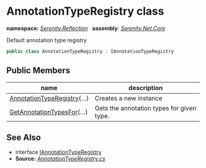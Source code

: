 # AnnotationTypeRegistry class
**namespace:** *[Serenity.Reflection](../README.md#serenity.reflection-namespace)*   **assembly**: *[Serenity.Net.Core](../README.md)*

Default annotation type registry

```csharp
public class AnnotationTypeRegistry : IAnnotationTypeRegistry
```

## Public Members

| name | description |
| --- | --- |
| [AnnotationTypeRegistry](AnnotationTypeRegistry/AnnotationTypeRegistry.md)(…) | Creates a new instance |
| [GetAnnotationTypesFor](AnnotationTypeRegistry/GetAnnotationTypesFor.md)(…) | Gets the annotation types for given type. |

## See Also

* interface [IAnnotationTypeRegistry](IAnnotationTypeRegistry.md)
* **Source:** *[AnnotationTypeRegistry.cs](https://github.com/serenity-is/Serenity/blob/master/src/Serenity.Net.Core/Reflection/AnnotationTypeRegistry.cs)*
